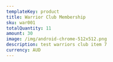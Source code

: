 ```yaml
---
templateKey: product
title: Warrior Club Membership
sku: war001
totalQuantity: 11
amount: 30
image: /img/android-chrome-512x512.png
description: test warriors club item 7
currency: AUD
---
```

